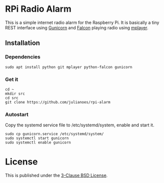 # RPi Radio Alarm

This is a simple internet radio alarm for the Raspberry Pi.
It is basically a tiny REST interface using [Gunicorn](http://gunicorn.org/) and [Falcon](https://falconframework.org) playing radio using [mplayer](http://www.mplayerhq.hu).

## Installation

### Dependencies

```
sudo apt install python git mplayer python-falcon gunicorn
```

### Get it

```
cd ~
mkdir src
cd src
git clone https://github.com/julianoes/rpi-alarm
```

### Autostart

Copy the systemd service file to /etc/systemd/system, enable and start it.

```
sudo cp gunicorn.service /etc/systemd/system/
sudo systemctl start gunicorn
sudo systemctl enable gunicorn
```

# License

This is published under the [3-Clause BSD License](LICENSE.md).
